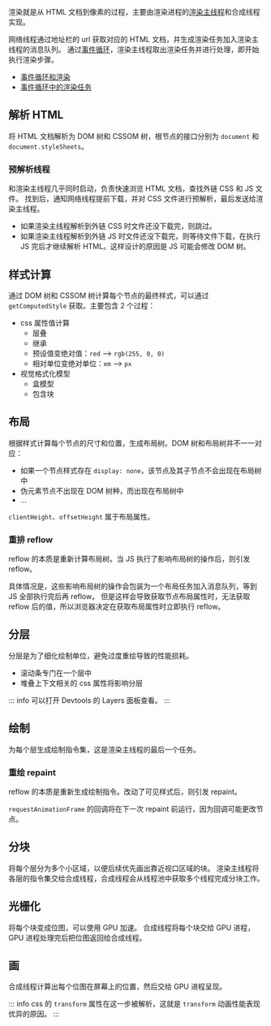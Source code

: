 渲染就是从 HTML 文档到像素的过程，主要由渲染进程的[渲染主线程](./事件循环#渲染主线程)和合成线程实现。

网络线程通过地址栏的 url 获取对应的 HTML 文档，并生成渲染任务加入渲染主线程的消息队列。
通过[事件循环](./事件循环.md)，渲染主线程取出渲染任务并进行处理，即开始执行渲染步骤。

-   [事件循环和渲染](https://zhuanlan.zhihu.com/p/142742003)
-   [事件循环中的渲染任务](https://html.spec.whatwg.org/multipage/webappapis.html#update-the-rendering)

## 解析 HTML

将 HTML 文档解析为 DOM 树和 CSSOM 树，根节点的接口分别为 `document` 和 `document.styleSheets`。

### 预解析线程

和渲染主线程几乎同时启动，负责快速浏览 HTML 文档，查找外链 CSS 和 JS 文件。
找到后，通知网络线程提前下载，并对 CSS 文件进行预解析，最后发送给渲染主线程。

-   如果渲染主线程解析到外链 CSS 时文件还没下载完，则跳过。
-   如果渲染主线程解析到外链 JS 时文件还没下载完，则等待文件下载，在执行 JS 完后才继续解析 HTML。这样设计的原因是 JS 可能会修改 DOM 树。

## 样式计算

通过 DOM 树和 CSSOM 树计算每个节点的最终样式，可以通过 `getComputedStyle` 获取。主要包含 2 个过程：

-   css 属性值计算
    -   层叠
    -   继承
    -   预设值变绝对值：`red` --> `rgb(255, 0, 0)`
    -   相对单位变绝对单位：`em` --> `px`
-   视觉格式化模型
    -   盒模型
    -   包含块

## 布局

根据样式计算每个节点的尺寸和位置，生成布局树。DOM 树和布局树并不一一对应：

-   如果一个节点样式存在 `display: none`，该节点及其子节点不会出现在布局树中
-   伪元素节点不出现在 DOM 树种，而出现在布局树中
-   ...

`clientHeight`、`offsetHeight` 属于布局属性。

### 重排 reflow

reflow 的本质是重新计算布局树。当 JS 执行了影响布局树的操作后，则引发 reflow。

具体情况是，这些影响布局树的操作会包装为一个布局任务加入消息队列，等到 JS 全部执行完后再 reflow。
但是这样会导致获取节点布局属性时，无法获取 reflow 后的值，所以浏览器决定在获取布局属性时立即执行 reflow。

## 分层

分层是为了细化绘制单位，避免过度重绘导致的性能损耗。

-   滚动条专门在一个层中
-   堆叠上下文相关的 css 属性将影响分层

::: info
可以打开 Devtools 的 Layers 面板查看。
:::

## 绘制

为每个层生成绘制指令集，这是渲染主线程的最后一个任务。

### 重绘 repaint

reflow 的本质是重新生成绘制指令。改动了可见样式后，则引发 repaint。

`requestAnimationFrame` 的回调将在下一次 repaint 前运行，因为回调可能更改节点。

## 分块

将每个层分为多个小区域，以便后续优先画出靠近视口区域的块。
渲染主线程将各层的指令集交给合成线程，合成线程会从线程池中获取多个线程完成分块工作。

## 光栅化

将每个块变成位图，可以使用 GPU 加速。
合成线程将每个块交给 GPU 进程，GPU 进程处理完后把位图返回给合成线程。

## 画

合成线程计算出每个位图在屏幕上的位置，然后交给 GPU 进程呈现。

::: info
css 的 `transform` 属性在这一步被解析，这就是 `transform` 动画性能表现优异的原因。
:::
